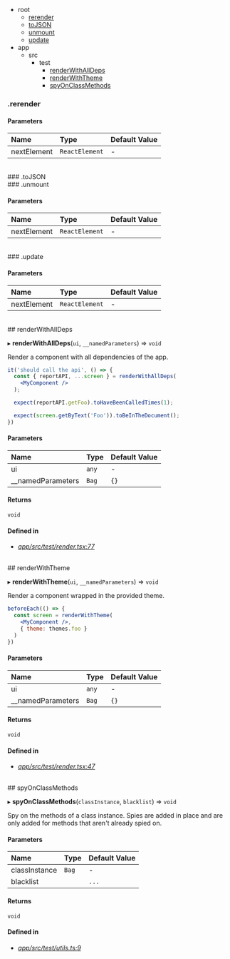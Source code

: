 - root
  - <a href="#rerender">rerender</a>
  - <a href="#tojson">toJSON</a>
  - <a href="#unmount">unmount</a>
  - <a href="#update">update</a>
- app
  - src
    - test
      - <a href="#renderwithalldeps">renderWithAllDeps</a>
      - <a href="#renderwiththeme">renderWithTheme</a>
      - <a href="#spyonclassmethods">spyOnClassMethods</a>


### .rerender




#### Parameters
| Name | Type | Default Value |
| :--- | :--- | :------------ |
| nextElement | `ReactElement` | *-* |



<br/>
### .toJSON







<br/>
### .unmount




#### Parameters
| Name | Type | Default Value |
| :--- | :--- | :------------ |
| nextElement | `ReactElement` | *-* |



<br/>
### .update




#### Parameters
| Name | Type | Default Value |
| :--- | :--- | :------------ |
| nextElement | `ReactElement` | *-* |



<br/>
## renderWithAllDeps

  ▸ **renderWithAllDeps**(`ui`, `__namedParameters`) => `void`

Render a component with all dependencies of the app.

```jsx
it('should call the api', () => {
  const { reportAPI, ...screen } = renderWithAllDeps(
    <MyComponent />
  );

  expect(reportAPI.getFoo).toHaveBeenCalledTimes(1);

  expect(screen.getByText('Foo')).toBeInTheDocument();
})
```




#### Parameters
| Name | Type | Default Value |
| :--- | :--- | :------------ |
| ui | `any` | *-* |
| __namedParameters | `Bag` | `{}` |


#### Returns
`void` 


#### Defined in
- *[app/src/test/render.tsx:77](https://github.com/Apartment-Snapshot/snapshot-ui/tree/main/app/src/test/app/src/test/render.tsx#L77)*

<br/>
## renderWithTheme

  ▸ **renderWithTheme**(`ui`, `__namedParameters`) => `void`

Render a component wrapped in the provided theme.

```jsx
beforeEach(() => {
  const screen = renderWithTheme(
    <MyComponent />,
    { theme: themes.foo }
  )
})
```




#### Parameters
| Name | Type | Default Value |
| :--- | :--- | :------------ |
| ui | `any` | *-* |
| __namedParameters | `Bag` | `{}` |


#### Returns
`void` 


#### Defined in
- *[app/src/test/render.tsx:47](https://github.com/Apartment-Snapshot/snapshot-ui/tree/main/app/src/test/app/src/test/render.tsx#L47)*

<br/>
## spyOnClassMethods

  ▸ **spyOnClassMethods**(`classInstance`, `blacklist`) => `void`

Spy on the methods of a class instance. Spies are
added in place and are only added for methods that
aren't already spied on.




#### Parameters
| Name | Type | Default Value |
| :--- | :--- | :------------ |
| classInstance | `Bag` | *-* |
| blacklist |  | `...` |


#### Returns
`void` 


#### Defined in
- *[app/src/test/utils.ts:9](https://github.com/Apartment-Snapshot/snapshot-ui/tree/main/app/src/test/app/src/test/utils.ts#L9)*

<br/>


